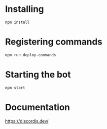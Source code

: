 # Installing

```
npm install
```

# Registering commands

```
npm run deploy-commands
```

# Starting the bot

```
npm start
```

# Documentation
https://discordjs.dev/